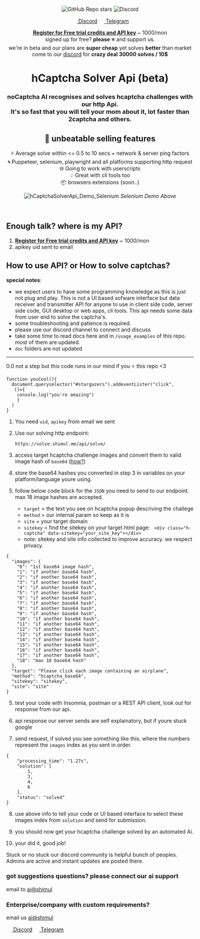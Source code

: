 <div align="center">

![GitHub Repo stars](https://img.shields.io/github/stars/shimuldn/hCaptchaSolverApi?style=flat-square)
<img alt="Discord" src="https://img.shields.io/discord/994856206525018112">

<p>
  <a href="https://discord.gg/E7FfzhZqzA" target="_blank">
<img src="https://camo.githubusercontent.com/73982ce1ec8b82ac1c26e2ff755e44b20005fe131c0836810499dc61a3d4f43f/68747470733a2f2f646973636f72642e636f6d2f6173736574732f65633263333463616464346235663435393434313531323733383061383565362e69636f" width="15" height="15"> Discord</a> 
 <a href="https://t.me/hCaptchaSolverApi" target="_blank">
<img src="https://telegram.org/img/favicon.ico"  width="15" height="15"> Telegram </a>
</p>

**[Register for Free trial credits and API key](https://solve.shimul.me/register)** ~ 1000/mon   \
signed up for free? **please ⭐** and support us. \
we're in beta and our plans are **super cheap** yet solves **better** than market \
come to our [discord](https://discord.gg/E7FfzhZqzA) for **crazy deal 30000 solves / 10$**

# hCaptcha Solver Api (beta)  

<h3>noCaptcha AI recognises and solves hcaptcha challenges with our http Api. <br>
It's so fast that you will tell your mom about it, lot faster than 2captcha and others.
</h3> 
  
## 🎤 unbeatable selling features
⚡ Average solve within <= 0.5 to 10 secs + network & server ping factors \
🌀 Puppeteer, selenium, playwright and all platforms supporting http request \
🌐 Going to work with userscripts \
💡 Great with cli tools too \
📦️ browsers extensions (soon..)

![hCaptchaSolverApi_Demo_Selenium](https://user-images.githubusercontent.com/4178343/180646819-324163a8-0c4c-4571-b01c-2f98ab8a1127.gif)
<i>Selenium Demo Above</i>

</div>


<!-- ## AI Currently solving

| Name:-    | truck      | bridge | bedroom | domesticCat | aeroplane | seaplane | car | bus | lion | horse | motorbike | boat | bicycle | train | LivingRoom | lovingRoom | conferenceRoom |
| --------- | ---------- | ------ | ------- | ----------- | --------- | -------- | --- | --- | ---- | ----- | --------- | ---- | ------- | ----- | ---------- | ---------- | -------------- |
| Yes?      | ✔️         | ✔️     | ✔️      | ✔️          | ✔️        | ✔️       | ✔️  | ✔️  | ✔️   | ✔️    | ✔️        | ✔️   | ✔️      | ✔️    | ✔️         | ✔️         | ✔️             |
| Accuracy: | 98%        | 95%    | 95%     | 95%         | 95%       | 95%      | 95% | 95% | 95%  | 95%   | 95%       | 95%  | 95%     | 95%   | 95%        | 95%        | 95%            |
| Updated:  | 07/23/2022 | -->

<br/>

## Enough talk? where is my API?

1. **[Register for Free trial credits and API key](https://solve.shimul.me/register)** ~ 1000/mon
2. apikey uid sent to email

## How to use API? or How to solve captchas?

**special notes**: 
* we expect users to have some programming knowledge as this is just not plug and play. This is not a UI based sofware interface but data receiver and transmitter API for anyone to use in client side code, server side code, GUI desktop or web apps, cli tools. This api needs some data from user end to solve the captcha's. 
* some troubleshooting and patience is required. 
* please use our discord channel to connect and discuss 
* take some time to read docs here and in `/usage_examples` of this repo. most of them are updated.
* `doc` folders are not updated
********
0.0 not a step but this code runs in our mind if you ⭐ this repo <3

```
function youCool(){
  document.queryselector("#stargazers").addeventLister("click", 
   ()={
    console.log("you're amazing")
    }
  )
}
```

1. You need `uid`, `apikey` from email we sent

2. Use our solving http endpoint:
   ```
   https://solve.shimul.me/api/solve/
   ``` 
3. access target hcaptcha challenge images and convert them to valid image hash of `base64` ([how?](https://duckduckgo.com/?hps=1&q=converting+image+to+base64+stackoverflow&ia=web))

4. store the base64 hashes you converted in step 3 in variables on your platform/language youre using.
5. follow below code block for the `JSON` you need to send to our endpoint. max 18 image hashes are accepted.
   * `target` = the text you see on hcaptcha popup descriving the challege
   * `method` = our internal param so keep as it is
   * `site` = your target domain
   * `sitekey` = find the sitekey on your target html page: ``` <div class="h-captcha" data-sitekey="your_site_key"></div>```
   * note: sitekey and site info collected to improve accuracy. we respect privacy.
   
```
{
  "images": {
    "0": "1st base64 image hash",
    "1": "if another base64 hash",
    "2": "if another base64 hash",
    "3": "if another base64 hash",
    "4": "if another base64 hash",
    "5": "if another base64 hash",
    "6": "if another base64 hash",
    "7": "if another base64 hash",
    "8": "if another base64 hash",
    "9": "if another base64 hash",
    "10": "if another base64 hash",
    "11": "if another base64 hash",
    "12": "if another base64 hash",
    "13": "if another base64 hash",
    "14": "if another base64 hash",
    "15": "if another base64 hash",
    "16": "if another base64 hash",
    "17": "if another base64 hash",
    "18": "max 18 base64 hash"
  },
  "target": "Please click each image containing an airplane",
  "method": "hcaptcha_base64",
  "sitekey": "sitekey",
  "site": "site"
}

```

5. test your code with Insomnia, postman or a REST API client, look out for response from our api.

6. api response our server sends are self explainatory, but if youre stuck google

7. send request, if solved you see something like this. where the numbers represent the `images` index as you sent in order.

```
{
    "processing_time": "1.27s",
    "solution": [
        1,
        3,
        4,
        6
    ],
    "status": "solved"
}
```
8. use above info to tell your code or UI based interface to select these images index from `solution` and send for submission.

9. you should now get your hcaptcha challenge solved by an automated Ai.

10. your did it, good job! 

Stuck or no stuck our discord community is helpful bunch of peoples. 
Admins are active and instant updates are posted there.

### got suggestions questions? please connect our ai support<p>
email to <a href="mailto:ai@shimul.me">ai@shimul</a>


### Enterprise/company with custom requirements?
email us <a href="mailto:ai@shimul.me">ai@shimul</a>


<a href="https://discord.gg/E7FfzhZqzA" target="_blank">
<img src="https://camo.githubusercontent.com/73982ce1ec8b82ac1c26e2ff755e44b20005fe131c0836810499dc61a3d4f43f/68747470733a2f2f646973636f72642e636f6d2f6173736574732f65633263333463616464346235663435393434313531323733383061383565362e69636f" width="15" height="15"> Discord</a> 
 <a href="https://t.me/hCaptchaSolverApi" target="_blank">
<img src="https://telegram.org/img/favicon.ico"  width="15" height="15"> Telegram </a>

